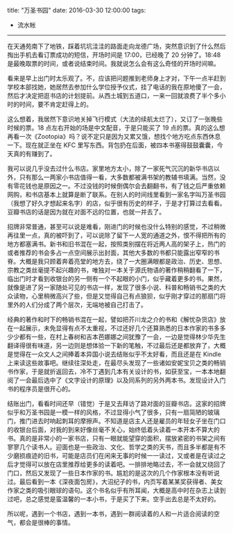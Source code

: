 title: "万圣书园"
date:  2016-03-30 12:00:00
tags:
- 流水帐
---
在天通苑南下了地铁，踩着坑坑洼洼的路面走向龙德广场，突然意识到了什么然后掏出手机去看订票成功的短信，开场时间是 17:00，已经晚了 20 分钟了。18:48 是最晚取票的时间，或者说结束时间。我就说怎么会有这么奇怪的开场时间嘛。

看来是早上出门时太乐观了。不，应该把问题推到老师身上才对，下午一点半赶到学校本部找她，她居然去参加什么学位授予仪式，挂了电话的我在原地傻了一会，然后才决定把逛书店的计划提前。从西土城到五道口，一来一回就浪费了半个多小时的时间，要不肯定赶得上的。

这么想着，我居然下意识地关掉飞行模式（大法的续航太烂了），又订了一张晚些时候的票。18 点左右开始的场是中文配音，于是只能买了 19 点的票。真的这么想再看一次《Zootopia》吗？说不定只是因为又累又饿，想找个地方吃点东西休息一下。现在就正坐在 KFC 里写东西。背包扔在后面，被四本书塞得鼓鼓囊囊，今天真的有赚到了。

我可以说几乎没去过什么书店。家里地方太小，除了一家死气沉沉的新华书店以外，只有那么一两家小书店值得一看，大多数都被满书架的教辅书填满。当然，没有零花钱也是原因之一。不过没钱的时候倒偶尔会去翻翻书，有了钱之后严重依赖网购，和书店基本上就算是断了联系。在别人的时间线里看到一家名字叫万圣书园（我想了好久才想起来名字）的店，似乎很有历史的样子，于是才打算过去看看。豆瓣书店的话是因为就在对面不远的位置，也就一并去了。

招牌非常普通，甚至可以说是难看，刚进门的时候也没什么特别的感觉，不过稍微再往里一点，真的被吓到了，可以说除了留下一人宽的通道之外，恨不得把所有的地方都塞满书。新书和旧书混在一起，按照类别摆在将近两人高的架子上，热门的或者推荐的书会多占一点空间展示出封面，其他大多数的书都只能露出窄窄的书脊。大概是我只顾着奔着亮堂的地方去，绕了一大圈满眼都是政治、历史、思想、宗教之类丝毫提不起兴趣的书，唯独对一本关于源氏物语的著作稍稍翻看了一下，临出门时才看到收银台的另一侧有一个不起眼的小门，似乎藏着更多的书。果然，就像是进了另一家随处可见的书店一样，发现了很多小说、科普和畅销书之类的大众读物，心里稍微高兴了些，但是又觉得自己有点狼狈，似乎刚才穿过的那扇门将里外的人们分成了两个层次，无端地被自己打击了。

经典的著作和时下的畅销书混在一起，譬如把芥川龙之介的书和《解忧杂货店》放在一起展示，未免显得有点不太重视，不过还好几个还算熟悉的日本作家的书多多少少都有一些，在村上春树和吉本芭娜娜之间犹豫了一会，一边是觉得林少华先生翻译得很有味道，另一边则是想体验一下新的笔触，不过最后还是都放弃了，大概是觉得在一众文人之间捧着本异国小说去结账似乎不太好看，而且还是在 Kindle 上来读这些故事吧。继续往深处走，在最尽头发现了一些诸如安妮宝贝之类的畅销书作家，于是就折返回去，冷不丁遇到几本有关设计的书，如获至宝，一本本地翻阅了一会最后选中了《文字设计的原理》以及同系列的另外两本书。发现设计入门书的程序员是很开心的。

结账出门，看看时间还早（错觉）于是又去拜访了路对面的豆瓣书店。这家的招牌似乎和万圣书园是一模一样的风格，不过显得小气了很多，只有一扇简陋的玻璃门，推门进去时响起刺耳的摩擦声。不知道是店主人还是雇员的年轻女子坐在门口的收银台后面，对我的到来好像丝毫不关心，始终低着头读着一本开本不算大的书。真的是非常小的一家书店，只有一眼就能望穿的面积，摆放紧密的书架之间有寥寥几个读书人。迎面也是一些政治、文化、哲学之类的天书，而且多半都是有不少磨损痕迹的旧书，可能是店员们在闲来无事的时候一一读过，又或者是在读过之后才觉得可以放在店里推荐给更多的读着吧。一排排地略过去，不一会就又绕回了门口，然后又发现了一些日本作家的书。尴尬的是这次的几个作家根本没有听说过。最后看到一本《深夜面包房》，大沼纪子的书，内页写着某某奖获得者、美女作家之类的吸引眼球的语句。这个书名似乎有所耳闻，大概是高中时在杂志上读到过吧，总之感觉是蛮温馨的一本小书，于是买了下来。空手出去总是不太好的。

所以呢，遇到一个书店，遇到一本书，遇到一群阅读着的人和一片适合阅读的空气，都会是很棒的事情。
